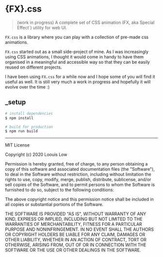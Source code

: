 # {FX}.css

> (work in progress) A complete set of CSS animation (FX, aka Special Effect`) utility for web UI.

`FX.css` is a library where you can play with a collection of pre-made css animations.

`FX.css` started out as a small side-project of mine. As I was increasingly using CSS animations, I thought it would come in handy to have them organised in a meaningful and accessible way so that they can be easily reused on different projects.

I have been using `FX.css` for a while now and I hope some of you will find it useful as well. It is still very much a work in progress and hopefully it will evolve over the time :)

## _setup

``` bash
# install dependencies
$ npm install

# build for production
$ npm run build
```

---

MIT License

Copyright (c) 2020 Loouis Low

Permission is hereby granted, free of charge, to any person obtaining a copy
of this software and associated documentation files (the "Software"), to deal
in the Software without restriction, including without limitation the rights
to use, copy, modify, merge, publish, distribute, sublicense, and/or sell
copies of the Software, and to permit persons to whom the Software is
furnished to do so, subject to the following conditions:

The above copyright notice and this permission notice shall be included in all
copies or substantial portions of the Software.

THE SOFTWARE IS PROVIDED "AS IS", WITHOUT WARRANTY OF ANY KIND, EXPRESS OR
IMPLIED, INCLUDING BUT NOT LIMITED TO THE WARRANTIES OF MERCHANTABILITY,
FITNESS FOR A PARTICULAR PURPOSE AND NONINFRINGEMENT. IN NO EVENT SHALL THE
AUTHORS OR COPYRIGHT HOLDERS BE LIABLE FOR ANY CLAIM, DAMAGES OR OTHER
LIABILITY, WHETHER IN AN ACTION OF CONTRACT, TORT OR OTHERWISE, ARISING FROM,
OUT OF OR IN CONNECTION WITH THE SOFTWARE OR THE USE OR OTHER DEALINGS IN THE
SOFTWARE.
